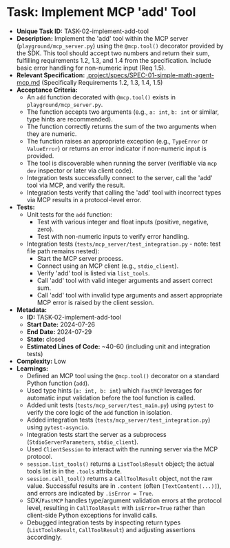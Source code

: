 # Task: Implement MCP 'add' Tool

- **Unique Task ID:** TASK-02-implement-add-tool
- **Description:** Implement the 'add' tool within the MCP server (`playground/mcp_server.py`) using the `@mcp.tool()` decorator provided by the SDK. This tool should accept two numbers and return their sum, fulfilling requirements 1.2, 1.3, and 1.4 from the specification. Include basic error handling for non-numeric input (Req 1.5).
- **Relevant Specification:** [.project/specs/SPEC-01-simple-math-agent-mcp.md](.project/specs/SPEC-01-simple-math-agent-mcp.md) (Specifically Requirements 1.2, 1.3, 1.4, 1.5)
- **Acceptance Criteria:**
    - An `add` function decorated with `@mcp.tool()` exists in `playground/mcp_server.py`.
    - The function accepts two arguments (e.g., `a: int`, `b: int` or similar, type hints are recommended).
    - The function correctly returns the sum of the two arguments when they are numeric.
    - The function raises an appropriate exception (e.g., `TypeError` or `ValueError`) or returns an error indicator if non-numeric input is provided.
    - The tool is discoverable when running the server (verifiable via `mcp dev` inspector or later via client code).
    - Integration tests successfully connect to the server, call the 'add' tool via MCP, and verify the result.
    - Integration tests verify that calling the 'add' tool with incorrect types via MCP results in a protocol-level error.
- **Tests:**
    - Unit tests for the `add` function:
        - Test with various integer and float inputs (positive, negative, zero).
        - Test with non-numeric inputs to verify error handling.
    - Integration tests (`tests/mcp_server/test_integration.py` - note: test file path remains nested):
        - Start the MCP server process.
        - Connect using an MCP client (e.g., `stdio_client`).
        - Verify 'add' tool is listed via `list_tools`.
        - Call 'add' tool with valid integer arguments and assert correct sum.
        - Call 'add' tool with invalid type arguments and assert appropriate MCP error is raised by the client session.
- **Metadata:**
    - **ID:** TASK-02-implement-add-tool
    - **Start Date:** 2024-07-26
    - **End Date:** 2024-07-29
    - **State:** closed
    - **Estimated Lines of Code:** ~40-60 (including unit and integration tests)
- **Complexity:** Low
- **Learnings:** 
   - Defined an MCP tool using the `@mcp.tool()` decorator on a standard Python function (`add`).
   - Used type hints (`a: int, b: int`) which `FastMCP` leverages for automatic input validation before the tool function is called.
   - Added unit tests (`tests/mcp_server/test_main.py`) using `pytest` to verify the core logic of the `add` function in isolation.
   - Added integration tests (`tests/mcp_server/test_integration.py`) using `pytest-asyncio`.
   - Integration tests start the server as a subprocess (`StdioServerParameters`, `stdio_client`).
   - Used `ClientSession` to interact with the running server via the MCP protocol.
   - `session.list_tools()` returns a `ListToolsResult` object; the actual tools list is in the `.tools` attribute.
   - `session.call_tool()` returns a `CallToolResult` object, not the raw value. Successful results are in `.content` (often `[TextContent(...)]`), and errors are indicated by `.isError = True`.
   - SDK/`FastMCP` handles type/argument validation errors at the protocol level, resulting in `CallToolResult` with `isError=True` rather than client-side Python exceptions for invalid calls.
   - Debugged integration tests by inspecting return types (`ListToolsResult`, `CallToolResult`) and adjusting assertions accordingly. 